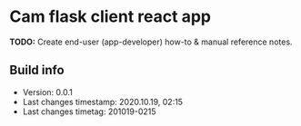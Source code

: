 # Cam flask client react app

__TODO:__ Create end-user (app-developer) how-to & manual reference notes.


## Build info

- Version: 0.0.1
- Last changes timestamp: 2020.10.19, 02:15
- Last changes timetag: 201019-0215


<!--
 @changed 2020.10.06, 02:16
-->

